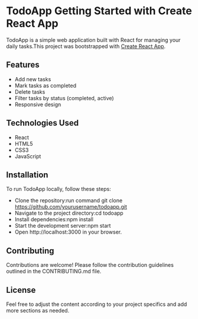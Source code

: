 # TodoApp Getting Started with Create React App

TodoApp is a simple web application built with React for managing your daily tasks.This project was bootstrapped with [Create React App](https://github.com/facebook/create-react-app).

## Features

- Add new tasks
- Mark tasks as completed
- Delete tasks
- Filter tasks by status (completed, active)
- Responsive design

## Technologies Used

- React
- HTML5
- CSS3
- JavaScript

## Installation 
  To run TodoApp locally, follow these steps:
 - Clone the repository:run command git clone https://github.com/yourusername/todoapp.git
 - Navigate to the project directory:cd todoapp
 - Install dependencies:npm install
 - Start the development server:npm start
 - Open http://localhost:3000 in your browser.
   

## Contributing

Contributions are welcome! Please follow the contribution guidelines outlined in the CONTRIBUTING.md file.

## License

Feel free to adjust the content according to your project specifics and add more sections as needed.



